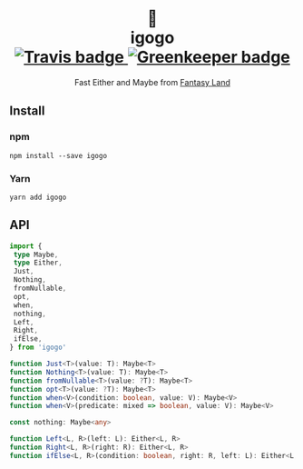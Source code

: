 <h1 align="center">
  🦄<br>
  igogo<br>
  <a href="https://travis-ci.org/bigslycat/igogo">
    <img alt="Travis badge" src="https://travis-ci.org/bigslycat/igogo.svg?branch=master">
  </a>
  <a href="https://greenkeeper.io/">
    <img alt="Greenkeeper badge" src="https://badges.greenkeeper.io/bigslycat/igogo.svg">
  </a>
</h1>

<p align="center">
  Fast Either and Maybe from
  <a href="https://github.com//fantasyland/fantasy-land">Fantasy Land</a>
</p>

## Install

### npm

```
npm install --save igogo
```

### Yarn

```
yarn add igogo
```

## API

```ts
import {
 type Maybe,
 type Either,
 Just,
 Nothing,
 fromNullable,
 opt,
 when,
 nothing,
 Left,
 Right,
 ifElse,
} from 'igogo'

function Just<T>(value: T): Maybe<T>
function Nothing<T>(value: T): Maybe<T>
function fromNullable<T>(value: ?T): Maybe<T>
function opt<T>(value: ?T): Maybe<T>
function when<V>(condition: boolean, value: V): Maybe<V>
function when<V>(predicate: mixed => boolean, value: V): Maybe<V>

const nothing: Maybe<any>

function Left<L, R>(left: L): Either<L, R>
function Right<L, R>(right: R): Either<L, R>
function ifElse<L, R>(condition: boolean, right: R, left: L): Either<L, R>
```
